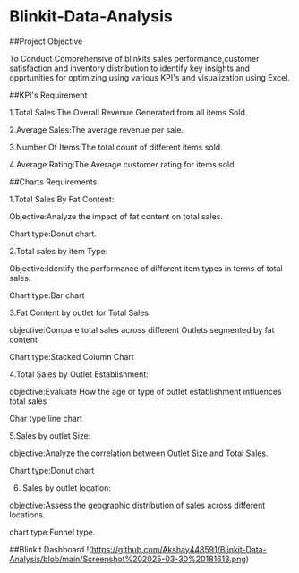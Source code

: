 # Blinkit-Data-Analysis
##Project Objective

To Conduct Comprehensive of blinkits sales performance,customer satisfaction and inventory distribution to identify key insights and opprtunities for optimizing using various KPI's and visualization using Excel.

##KPI's Requirement

1.Total Sales:The Overall Revenue Generated from all items Sold.

2.Average Sales:The average revenue per sale.

3.Number Of Items:The total count of different items sold.

4.Average Rating:The Average customer rating for items sold.


##Charts Requirements

1.Total Sales By Fat Content:

  Objective:Analyze the impact of fat content on total sales.
  
  Chart type:Donut chart.
  
2.Total sales by item Type:

  Objective:Identify the performance of different item types in terms of total sales.
  
  Chart type:Bar chart
  
3.Fat Content by outlet for Total Sales:

  objective:Compare total sales across different Outlets segmented by fat content
  
  Chart type:Stacked Column Chart
  
4.Total Sales by Outlet Establishment:

  objective:Evaluate How the age or type of outlet establishment influences total sales
  
  Char type:line chart
  
5.Sales by outlet Size:

  objective:Analyze the correlation between Outlet Size and Total Sales.
  
  Chart type:Donut chart
  
6. Sales by outlet location:
   
  objective:Assess the geographic distribution of sales across different locations.
  
  chart type:Funnel type.

##Blinkit Dashboard
!(https://github.com/Akshay448591/Blinkit-Data-Analysis/blob/main/Screenshot%202025-03-30%20181613.png)



